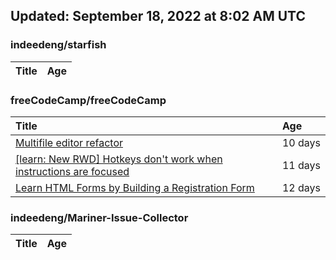 ## Updated: September 18, 2022 at 8:02 AM UTC


### indeedeng/starfish
|**Title**|**Age**|
|:----|:----|


### freeCodeCamp/freeCodeCamp
|**Title**|**Age**|
|:----|:----|
|[Multifile editor refactor](https://github.com/freeCodeCamp/freeCodeCamp/issues/47467)|10&nbsp;days|
|[[learn: New RWD] Hotkeys don't work when instructions are focused ](https://github.com/freeCodeCamp/freeCodeCamp/issues/47457)|11&nbsp;days|
|[Learn HTML Forms by Building a Registration Form](https://github.com/freeCodeCamp/freeCodeCamp/issues/47456)|12&nbsp;days|


### indeedeng/Mariner-Issue-Collector
|**Title**|**Age**|
|:----|:----|